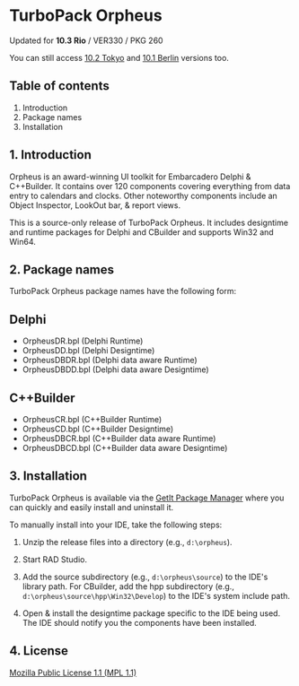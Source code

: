 # TurboPack Orpheus

Updated for **10.3 Rio** / VER330 / PKG 260

You can still access [10.2 Tokyo](https://github.com/TurboPack/Orpheus/releases/tag/102Tokyo) and [10.1 Berlin](https://github.com/TurboPack/Orpheus/releases/tag/101Berlin) versions too.

## Table of contents

1.  Introduction
2.  Package names
3.  Installation

## 1. Introduction

Orpheus is an award-winning UI toolkit for Embarcadero Delphi &
C++Builder. It contains over 120 components covering everything from
data entry to calendars and clocks. Other noteworthy components
include an Object Inspector, LookOut bar, & report views.

This is a source-only release of TurboPack Orpheus. It includes
designtime and runtime packages for Delphi and CBuilder and supports Win32 and Win64.

## 2. Package names

TurboPack Orpheus package names have the following form:

## Delphi 
* OrpheusDR.bpl (Delphi Runtime)
* OrpheusDD.bpl (Delphi Designtime)
* OrpheusDBDR.bpl (Delphi data aware Runtime)
* OrpheusDBDD.bpl (Delphi data aware Designtime)

## C++Builder
* OrpheusCR.bpl (C++Builder Runtime)
* OrpheusCD.bpl (C++Builder Designtime)
* OrpheusDBCR.bpl (C++Builder data aware Runtime)
* OrpheusDBCD.bpl (C++Builder data aware Designtime)

## 3. Installation

TurboPack Orpheus is available via the [GetIt Package Manager](http://docwiki.embarcadero.com/RADStudio/en/Installing_a_Package_Using_GetIt_Package_Manager) where you can quickly and easily install and uninstall it.

To manually install into your IDE, take the following steps:

  1. Unzip the release files into a directory (e.g., `d:\orpheus`).

  2. Start RAD Studio.

  3. Add the source subdirectory (e.g., `d:\orpheus\source`) to the
     IDE's library path. For CBuilder, add the hpp subdirectory
     (e.g., `d:\orpheus\source\hpp\Win32\Develop`) to the IDE's system include path.

  4. Open & install the designtime package specific to the IDE being
     used. The IDE should notify you the components have been
     installed.

## 4. License

[Mozilla Public License 1.1 (MPL 1.1)](https://www.mozilla.org/en-US/MPL/1.1/)

